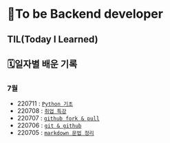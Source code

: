 # 🎯To be Backend developer 

## TIL(Today I Learned)

## 🗓️일자별 배운 기록

### 7월
- 220711 : [`Python 기초`](https://github.com/yoosoonil/TIL/blob/master/0711/Python_%EC%A0%95%EB%A6%AC.md)
- 220708 : [`취업 특강`](https://github.com/yoosoonil/TIL/blob/master/0708/%EA%B5%AC%EC%9D%B8%20%EA%B3%B5%EA%B3%A0.md)
- 220707 : [`github fork & pull`](https://github.com/yoosoonil/TIL/blob/master/0707/github%20fork%26pull.md)
- 220706 : [`git & github`](https://github.com/yoosoonil/TIL/blob/master/0706/git%20%EC%A0%95%EB%A6%AC.md)
- 220705 : [`markdown 문법 정리`](https://github.com/yoosoonil/TIL/blob/master/0705/%EB%A7%88%ED%81%AC%EB%8B%A4%EC%9A%B4%EC%A0%95%EB%A6%AC.md)

